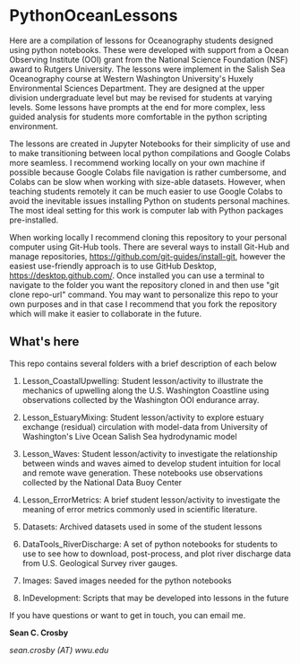 # PythonOceanLessons

Here are a compilation of lessons for Oceanography students designed using python notebooks. These were developed with support from a Ocean Observing Institute (OOI) grant from the National Science Foundation (NSF) award to Rutgers University. The lessons were implement in the Salish Sea Oceanography course at Western Washington University's Huxely Environmental Sciences Department. They are designed at the upper division undergraduate level but may be revised for students at varying levels. Some lessons have prompts at the end for more complex, less guided analysis for students more comfortable in the python scripting environment.

The lessons are created in Jupyter Notebooks for their simplicity of use and to make transitioning between local python compilations and Google Colabs more seamless. I recommend working locally on your own machine if possible because Google Colabs file navigation is rather cumbersome, and Colabs can be slow when working with size-able datasets. However, when teaching students remotely it can be much easier to use Google Colabs to avoid the inevitable issues installing Python on students personal machines. The most ideal setting for this work is computer lab with Python packages pre-installed. 

When working locally I recommend cloning this repository to your personal computer using Git-Hub tools. There are several ways to install Git-Hub and manage repositories, https://github.com/git-guides/install-git, however the easiest use-friendly approach is to use GitHub Desktop, https://desktop.github.com/. Once installed you can use a terminal to navigate to the folder you want the repository cloned in and then use "git clone repo-url" command. You may want to personalize this repo to your own purposes and in that case I recommend that you fork the repository which will make it easier to collaborate in the future.

## What's here

This repo contains several folders with a brief description of each below

1. Lesson_CoastalUpwelling: Student lesson/activity to illustrate the mechanics of upwelling along the U.S. Washington Coastline using observations collected by the Washington OOI endurance array.

2. Lesson_EstuaryMixing: Student lesson/activity to explore estuary exchange (residual) circulation with model-data from University of Washington's Live Ocean Salish Sea hydrodynamic model

3. Lesson_Waves: Student lesson/activity to investigate the relationship between winds and waves aimed to develop student intuition for local and remote wave generation. These notebooks use observations collected by the National Data Buoy Center

4. Lesson_ErrorMetrics: A brief student lesson/activity to investigate the meaning of error metrics commonly used in scientific literature. 

5. Datasets: Archived datasets used in some of the student lessons

6. DataTools_RiverDischarge: A set of python notebooks for students to use to see how to download, post-process, and plot river discharge data from U.S. Geological Survey river gauges.

7. Images: Saved images needed for the python notebooks

8. InDevelopment: Scripts that may be developed into lessons in the future

If you have questions or want to get in touch, you can email me.

**Sean C. Crosby**

*sean.crosby (AT) wwu.edu*
